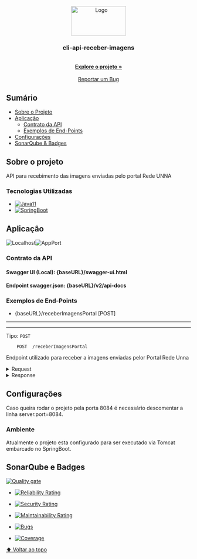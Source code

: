<a name="readme-top"></a>
<br />
<div align="center">
  <a href="http://git.odontoprev.com.br/arquitetura/arquitetura-padroes/">
    <img src="https://odontoprevsite.com.br/site/wp-content/uploads/2020/11/odontoprev-logo.png" alt="Logo" width="150" height="80">
  </a>

<h3 align="center">cli-api-receber-imagens</h3>

  <p align="center">
    <br />
    <a href="http://git.odontoprev.com.br/clinico/APIs/cli-api-receber-imagens"><strong>Explore o projeto »</strong></a>
    <br />
    <br />
    <a href="http://git.odontoprev.com.br/clinico/APIs/cli-api-receber-imagens/-/issues">Reportar um Bug</a>
  </p>
</div>

## Sumário
* [Sobre o Projeto](#sobre-o-projeto)
* [Aplicação](#aplicação)
  * [Contrato da API](#contrato-da-api)
  * [Exemplos de End-Points](#exemplos-de-end-points)
* [Configurações](#configurações)
* [SonarQube & Badges](#sonarqube-e-badges)

## Sobre o projeto
API para recebimento das imagens enviadas pelo portal Rede UNNA

### Tecnologias Utilizadas

* [![Java11][Java11]][Java11]
* [![SpringBoot][SpringBoot]][SpringBoot]

## Aplicação

![Localhost]![AppPort]

### Contrato da API
#### Swagger UI (Local): {baseURL}/swagger-ui.html

#### Endpoint swagger.json: {baseURL}/v2/api-docs

### Exemplos de End-Points

 - {baseURL}/receberImagensPortal [POST]

---
---

Tipo: ``POST``

```
	POST  /receberImagensPortal
```

Endpoint utilizado para receber a imagens enviadas pelor Portal Rede Unna

<details>
  <summary>Request</summary>

```yaml
{
  "arquivo": "string",
  "ficha": "string",
  "gto": true,
  "nome_arquivo": "string"
}
```
</details>

<details>
  <summary>Response</summary>

```yaml
{
  "STATUS": 200
  "SUCESSO_IMAGEM_RECEBIDA"
}
```
Response headers
</details>

## Configurações

Caso queira rodar o projeto pela porta 8084 é necessário descomentar a  linha server.port=8084.

### Ambiente

Atualmente o projeto esta configurado para ser executado via Tomcat embarcado no SpringBoot.

## SonarQube e Badges

[![Quality gate](http://sonar.odontoprev.com.br/api/project_badges/quality_gate?project=br.com.odontoprev%3Areceber.imagens)](http://sonar.odontoprev.com.br/dashboard?id=br.com.odontoprev%3Areceber.imagens)

- [![Reliability Rating](http://sonar.odontoprev.com.br/api/project_badges/measure?project=br.com.odontoprev%3Areceber.imagens&metric=reliability_rating)](http://sonar.odontoprev.com.br/dashboard?id=br.com.odontoprev%3Areceber.imagens)

- [![Security Rating](http://sonar.odontoprev.com.br/api/project_badges/measure?project=br.com.odontoprev%3Areceber.imagens&metric=security_rating)](http://sonar.odontoprev.com.br/dashboard?id=br.com.odontoprev%3Areceber.imagens)

- [![Maintainability Rating](http://sonar.odontoprev.com.br/api/project_badges/measure?project=br.com.odontoprev%3Areceber.imagens&metric=sqale_rating)](http://sonar.odontoprev.com.br/dashboard?id=br.com.odontoprev%3Areceber.imagens)

- [![Bugs](http://sonar.odontoprev.com.br/api/project_badges/measure?project=br.com.odontoprev%3Areceber.imagens&metric=bugs)](http://sonar.odontoprev.com.br/dashboard?id=br.com.odontoprev%3Areceber.imagens)

- [![Coverage](http://sonar.odontoprev.com.br/api/project_badges/measure?project=br.com.odontoprev%3Areceber.imagens&metric=coverage)](http://sonar.odontoprev.com.br/dashboard?id=br.com.odontoprev%3Areceber.imagens)

[⬆ Voltar ao topo](#)<br>

[forks-shield]: https://img.shields.io/github/forks/github_username/repo_name.svg?style=for-the-badge
[forks-url]: http://git.odontoprev.com.br/cadastro/CadFat/api-beneficiario2.0/network/members

[stars-shield]: https://img.shields.io/github/stars/github_username/repo_name.svg?style=for-the-badge
[stars-url]: http://git.odontoprev.com.br/cadastro/CadFat/api-beneficiario2.0/stargazers

[issues-shield]: https://img.shields.io/github/issues/github_username/repo_name.svg?style=for-the-badge
[issues-url]: http://git.odontoprev.com.br/clinico/APIs/cli-api-guiaReembolso/-/issues

[license-shield]: https://img.shields.io/github/license/github_username/repo_name.svg?style=for-the-badge
[license-url]: http://git.odontoprev.com.br/cadastro/CadFat/api-beneficiario2.0/blob/master/LICENSE.txt

[linkedin-shield]: https://img.shields.io/badge/-LinkedIn-black.svg?style=for-the-badge&logo=linkedin&colorB=555
[linkedin-url]: https://linkedin.com/in/linkedin_username

[Svelte.dev]: https://img.shields.io/badge/Svelte-4A4A55?style=for-the-badge&logo=svelte&logoColor=FF3E00
[Svelte-url]: https://svelte.dev/

[jax-rs3]:  https://img.shields.io/badge/JAX--RS-3.0-red?style=for-the-badge&logo=buymeacoffee&logoColor=white
[jax-rs3-url]: https://jakarta.ee/specifications/restful-ws/3.0/

[Bootstrap.com]: https://img.shields.io/badge/Bootstrap-563D7C?style=for-the-badge&logo=bootstrap&logoColor=white
[Bootstrap-url]: https://getbootstrap.com
[JQuery.com]: https://img.shields.io/badge/jQuery-0769AD?style=for-the-badge&logo=jquery&logoColor=white
[JQuery-url]: https://jquery.com 

[Java8]: https://img.shields.io/badge/Java-8-blue?style=for-the-badge&logo=buymeacoffee&logoColor=white
[Java8-url]: https://www.java.com/pt-BR/

[Java7]: https://img.shields.io/badge/Java-7-blue?style=for-the-badge&logo=buymeacoffee&logoColor=white
[Java7-url]: https://www.java.com/pt-BR/

[Java11]: https://img.shields.io/badge/Java-11-black?style=for-the-badge&logo=buymeacoffee&logoColor=white
[Java11-url]: https://www.java.com/pt-BR/

[SpringBoot]: https://img.shields.io/badge/SpringBoot-6DB33F?style=for-the-badge&logo=springboot&logoColor=white
[SpringBoot-url]: https://spring.io/

[Hibernate]: https://img.shields.io/badge/Hibernate-59666C?style=for-the-badge&logo=hibernate&logoColor=white
[SpringBoot-url]: https://hibernate.org

[Oracle]: https://img.shields.io/badge/Oracle-F80000?style=for-the-badge&logo=oracle&logoColor=white
[Oracle-url]: https://www.oracle.com/

[DbPort]: https://img.shields.io/badge/1332-blue?style=for-the-badge

[DbVersion]: https://img.shields.io/badge/v11.2-green?style=for-the-badge

[AppPort]: https://img.shields.io/badge/8084-blue?style=for-the-badge
[Localhost]: https://img.shields.io/badge/Localhost-orange?style=for-the-badge

[Swagger]: https://img.shields.io/badge/Swagger-85EA2D?style=for-the-badge&logo=swagger&logoColor=white
[Swagger-url]: http://localhost:9088/portalempresa-cadastroOnline-pj/swagger-ui.html#
